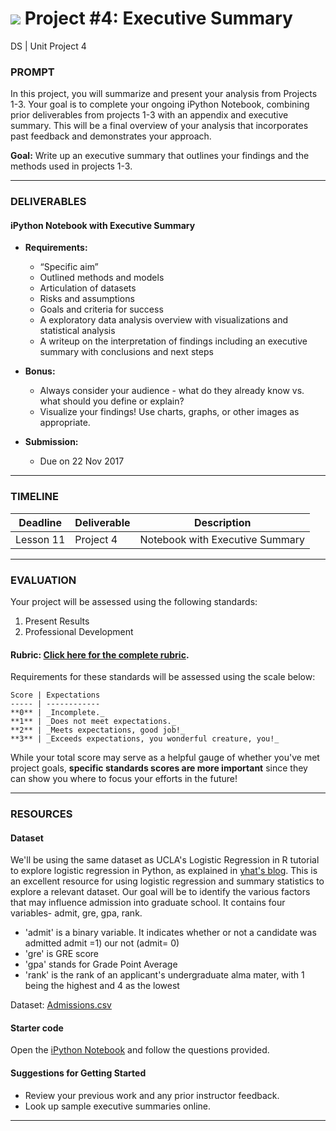 # ![](https://ga-dash.s3.amazonaws.com/production/assets/logo-9f88ae6c9c3871690e33280fcf557f33.png) Project #4: Executive Summary
DS | Unit Project 4

### PROMPT

In this project, you will summarize and present your analysis from Projects 1-3. Your goal is to complete your ongoing iPython Notebook, combining prior deliverables from projects 1-3 with an appendix and executive summary. This will be a final overview of your analysis that incorporates past feedback and demonstrates your approach.

**Goal:** Write up an executive summary that outlines your findings and the methods used in projects 1-3.

---

### DELIVERABLES

#### iPython Notebook with Executive Summary

- **Requirements:**
    -  “Specific aim”
    -  Outlined methods and models
    -  Articulation of datasets
    -  Risks and assumptions
    -  Goals and criteria for success
    -  A exploratory data analysis overview with visualizations and statistical analysis
    -  A writeup on the interpretation of findings including an executive summary with conclusions and next steps

- **Bonus:**
    - Always consider your audience - what do they already know vs. what should you define or explain?
    - Visualize your findings! Use charts, graphs, or other images as appropriate.

- **Submission:**
    - Due on 22 Nov 2017
---

### TIMELINE

| Deadline | Deliverable| Description |
|:-:|---|---|
| Lesson 11 | Project 4  | Notebook with Executive Summary   |

---

### EVALUATION

Your project will be assessed using the following standards:

1. Present Results
2. Professional Development

#### Rubric: [Click here for the complete rubric](./project4-rubric.md).

Requirements for these standards will be assessed using the scale below:

    Score | Expectations
    ----- | ------------
    **0** | _Incomplete._
    **1** | _Does not meet expectations._
    **2** | _Meets expectations, good job!_
    **3** | _Exceeds expectations, you wonderful creature, you!_

While your total score may serve as a helpful gauge of whether you've met project goals, __specific standards scores are more important__ since they can show you where to focus your efforts in the future!

---

### RESOURCES

#### Dataset  
We'll be using the same dataset as UCLA's Logistic Regression in R tutorial to explore logistic regression in Python, as explained in [yhat's blog](http://blog.yhat.com/posts/logistic-regression-and-python.html). This is an excellent resource for using logistic regression and summary statistics to explore a relevant dataset. Our goal will be to identify the various factors that may influence admission into graduate school. It contains four variables- admit, gre, gpa, rank.

- 'admit' is a binary variable. It indicates whether or not a candidate was admitted admit =1) our not (admit= 0)
- 'gre' is GRE score
- 'gpa' stands for Grade Point Average
- 'rank' is the rank of an applicant's undergraduate alma mater, with 1 being the highest and 4 as the lowest

Dataset: [Admissions.csv](./assets/admissions.csv)

#### Starter code
Open the [iPython Notebook](./starter-code/project4-starter.ipynb) and follow the questions provided.

#### Suggestions for Getting Started

- Review your previous work and any prior instructor feedback.
- Look up sample executive summaries online.

---
